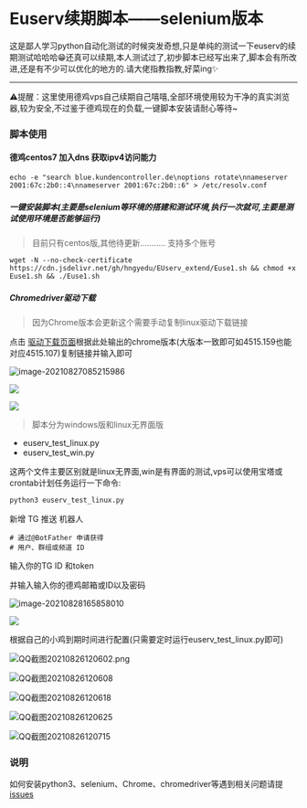 # Euserv续期脚本——selenium版本
这是鄙人学习python自动化测试的时候突发奇想,只是单纯的测试一下euserv的续期测试哈哈哈😁还真可以续期,本人测试过了,初步脚本已经写出来了,脚本会有所改进,还是有不少可以优化的地方的.请大佬指教指教,好菜ing✨

------

⚠️提醒：这里使用德鸡vps自己续期自己嘻嘻,全部环境使用较为干净的真实浏览器,较为安全,不过鉴于德鸡现在的负载,一键脚本安装请耐心等待~

### 脚本使用
#### 德鸡centos7 加入dns 获取ipv4访问能力 
```
echo -e "search blue.kundencontroller.de\noptions rotate\nnameserver 2001:67c:2b0::4\nnameserver 2001:67c:2b0::6" > /etc/resolv.conf
```

##### 一键安装脚本(主要是selenium等环境的搭建和测试环境,执行一次就可,主要是测试使用环境是否能够运行)

> 目前只有centos版,其他待更新........... 支持多个账号

```shell
wget -N --no-check-certificate https://cdn.jsdelivr.net/gh/hngyedu/EUserv_extend/Euse1.sh && chmod +x Euse1.sh && ./Euse1.sh
```

##### Chromedriver驱动下载

> 因为Chrome版本会更新这个需要手动复制linux驱动下载链接

点击 [驱动下载页面](http://chromedriver.storage.googleapis.com/index.html)根据此处输出的chrome版本(大版本一致即可如4515.159也能对应4515.107)复制链接并输入即可



![image-20210827085215986](https://gitee.com/liujie2021/imgre/raw/master/image-20210827085215986.png)



![](https://gitee.com/liujie2021/imgre/raw/master/Snipaste_2021-08-27_08-56-18.png)

![](https://gitee.com/liujie2021/imgre/raw/master/Snipaste_2021-08-27_08-46-45.png)

> 脚本分为windows版和linux无界面版

- euserv_test_linux.py
- euserv_test_win.py

这两个文件主要区别就是linux无界面,win是有界面的测试,vps可以使用宝塔或crontab计划任务运行一下命令:

```python
python3 euserv_test_linux.py
```

新增 TG 推送 机器人

```
# 通过@BotFather 申请获得
# 用户、群组或频道 ID
```

输入你的TG ID 和token

并输入输入你的德鸡邮箱或ID以及密码

![image-20210828165858010](https://gitee.com/liujie2021/imgre/raw/master/image-20210828165858010.png)

![](https://gitee.com/liujie2021/imgre/raw/master/QQ%E6%88%AA%E5%9B%BE20210828165605.png)



根据自己的小鸡到期时间进行配置(只需要定时运行euserv_test_linux.py即可)

![QQ截图20210826120602.png](https://gitee.com/liujie2021/imgre/raw/master/QQ截图20210826120602.png)

![QQ截图20210826120608](https://gitee.com/liujie2021/imgre/raw/master/QQ%E6%88%AA%E5%9B%BE20210826120608.png)

![QQ截图20210826120618](https://gitee.com/liujie2021/imgre/raw/master/QQ%E6%88%AA%E5%9B%BE20210826120618.png)

![QQ截图20210826120625](https://gitee.com/liujie2021/imgre/raw/master/QQ%E6%88%AA%E5%9B%BE20210826120625.png)

![QQ截图20210826120715](https://gitee.com/liujie2021/imgre/raw/master/QQ%E6%88%AA%E5%9B%BE20210826120715.png)

### 说明

如何安装python3、selenium、Chrome、chromedriver等遇到相关问题请提[issues](https://github.com/huanngy/EUserv_extend/issues)
